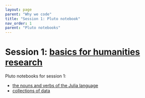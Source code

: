 ```yaml
---
layout: page
parent: "Why we code"
title: "Session 1: Pluto notebook"
nav_order: 1
parent: "Pluto notebooks"
---
```


# Session 1: [basics for humanities research](../../session1/)


Pluto notebooks for session 1:

- [the nouns and verbs of the Julia language](./session1anb.html)
- [collections of data](./session1bnb.html)